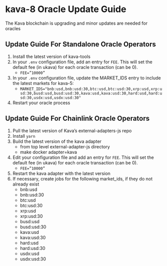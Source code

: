 # kava-8 Oracle Update Guide
The Kava blockchain is upgrading and minor updates are needed for oracles

## Update Guide For Standalone Oracle Operators
1. Install the latest version of kava-tools
2. In your `.env` configuration file, add an entry for `FEE`. This will set the default fee (in ukava) for each oracle transaction (can be 0).
   - `FEE=”10000”`
3. In your `.env` configuration file, update the MARKET_IDS entry to include the latest markets for kava-5:
   - `MARKET_IDS="bnb:usd,bnb:usd:30,btc:usd,btc:usd:30,xrp:usd,xrp:usd:30,busd:usd,busd:usd:30,kava:usd,kava:usd:30,hard:usd,hard:usd:30,usdx:usd,usdx:usd:30"`
4. Restart your oracle process

## Update Guide For Chainlink Oracle Operators
1. Pull the latest version of Kava’s external-adapters-js repo
2. Install `yarn`
3. Build the latest version of the kava adapter
   - from top level external-adapter-js directory
   - make docker adapter=kava
4. Edit your configuration file and add an entry for `FEE`. This will set the default fee (in ukava) for each oracle transaction (can be 0).
   - `FEE=”10000”`
5. Restart the kava adapter with the latest version
6. If necessary, create jobs for the following market_ids, if they do not already exist
   - bnb:usd
   - bnb:usd:30
   - btc:usd
   - btc:usd:30
   - xrp:usd
   - xrp:usd:30
   - busd:usd
   - busd:usd:30
   - kava:usd
   - kava:usd:30
   - hard:usd
   - hard:usd:30
   - usdx:usd 
   - usdx:usd:30


